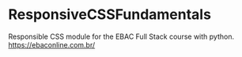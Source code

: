 # ResponsiveCSSFundamentals
Responsible CSS module for the EBAC Full Stack course with python. https://ebaconline.com.br/
